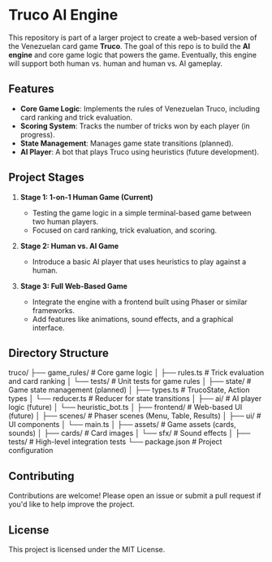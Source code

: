 # Truco AI Engine

This repository is part of a larger project to create a web-based version of the Venezuelan card game **Truco**. The goal of this repo is to build the **AI engine** and core game logic that powers the game. Eventually, this engine will support both human vs. human and human vs. AI gameplay.

## Features

- **Core Game Logic**: Implements the rules of Venezuelan Truco, including card ranking and trick evaluation.
- **Scoring System**: Tracks the number of tricks won by each player (in progress).
- **State Management**: Manages game state transitions (planned).
- **AI Player**: A bot that plays Truco using heuristics (future development).

## Project Stages

1. **Stage 1: 1-on-1 Human Game (Current)**

   - Testing the game logic in a simple terminal-based game between two human players.
   - Focused on card ranking, trick evaluation, and scoring.

2. **Stage 2: Human vs. AI Game**

   - Introduce a basic AI player that uses heuristics to play against a human.

3. **Stage 3: Full Web-Based Game**
   - Integrate the engine with a frontend built using Phaser or similar frameworks.
   - Add features like animations, sound effects, and a graphical interface.

## Directory Structure

truco/
├── game_rules/ # Core game logic
│ ├── rules.ts # Trick evaluation and card ranking
│ └── tests/ # Unit tests for game rules
│
├── state/ # Game state management (planned)
│ ├── types.ts # TrucoState, Action types
│ └── reducer.ts # Reducer for state transitions
│
├── ai/ # AI player logic (future)
│ └── heuristic_bot.ts
│
├── frontend/ # Web-based UI (future)
│ ├── scenes/ # Phaser scenes (Menu, Table, Results)
│ ├── ui/ # UI components
│ └── main.ts
│
├── assets/ # Game assets (cards, sounds)
│ ├── cards/ # Card images
│ └── sfx/ # Sound effects
│
├── tests/ # High-level integration tests
└── package.json # Project configuration

## Contributing

Contributions are welcome! Please open an issue or submit a pull request if you'd like to help improve the project.

## License

This project is licensed under the MIT License.
